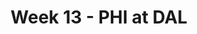 ---
layout: game
title: Week 13 - PHI at DAL
season: 2014
game_id: 2014_13_PHI_DAL
away_team: PHI
home_team: DAL
---